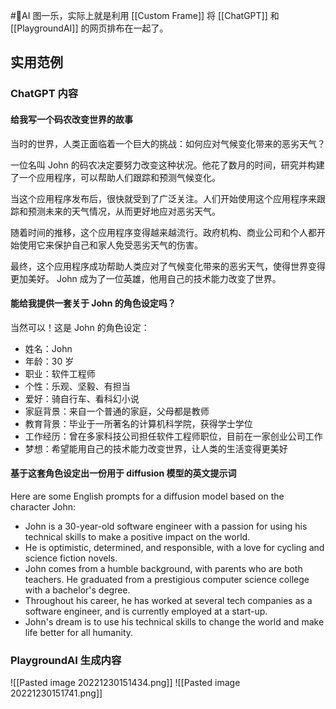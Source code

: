 #🤖️AI 
图一乐，实际上就是利用 [[Custom Frame]] 将 [[ChatGPT]] 和 [[PlaygroundAI]] 的网页排布在一起了。

## 实用范例
### ChatGPT 内容
#### 给我写一个码农改变世界的故事

当时的世界，人类正面临着一个巨大的挑战：如何应对气候变化带来的恶劣天气？

一位名叫 John 的码农决定要努力改变这种状况。他花了数月的时间，研究并构建了一个应用程序，可以帮助人们跟踪和预测气候变化。

当这个应用程序发布后，很快就受到了广泛关注。人们开始使用这个应用程序来跟踪和预测未来的天气情况，从而更好地应对恶劣天气。

随着时间的推移，这个应用程序变得越来越流行。政府机构、商业公司和个人都开始使用它来保护自己和家人免受恶劣天气的伤害。

最终，这个应用程序成功帮助人类应对了气候变化带来的恶劣天气，使得世界变得更加美好。 John 成为了一位英雄，他用自己的技术能力改变了世界。

#### 能给我提供一套关于 John 的角色设定吗？

当然可以！这是 John 的角色设定：

-   姓名：John
-   年龄：30 岁
-   职业：软件工程师
-   个性：乐观、坚毅、有担当
-   爱好：骑自行车、看科幻小说
-   家庭背景：来自一个普通的家庭，父母都是教师
-   教育背景：毕业于一所著名的计算机科学院，获得学士学位
-   工作经历：曾在多家科技公司担任软件工程师职位，目前在一家创业公司工作
-   梦想：希望能用自己的技术能力改变世界，让人类的生活变得更美好

#### 基于这套角色设定出一份用于 diffusion 模型的英文提示词

Here are some English prompts for a diffusion model based on the character John:

-   John is a 30-year-old software engineer with a passion for using his technical skills to make a positive impact on the world.
-   He is optimistic, determined, and responsible, with a love for cycling and science fiction novels.
-   John comes from a humble background, with parents who are both teachers. He graduated from a prestigious computer science college with a bachelor's degree.
-   Throughout his career, he has worked at several tech companies as a software engineer, and is currently employed at a start-up.
-   John's dream is to use his technical skills to change the world and make life better for all humanity.

### PlaygroundAI 生成内容

![[Pasted image 20221230151434.png]]
![[Pasted image 20221230151741.png]]